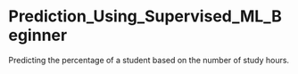 # Prediction_Using_Supervised_ML_Beginner
Predicting the percentage of a student based on the number of study hours.
